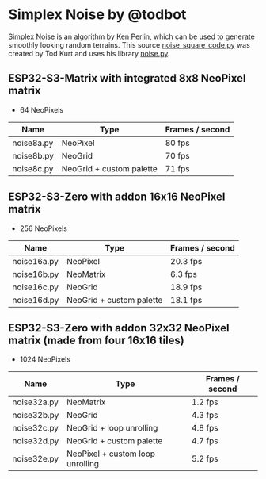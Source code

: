 # Simplex Noise by @todbot

[Simplex Noise][wkpd1] is an algorithm by [Ken Perlin][wkpd3], which can be used to generate smoothly looking random terrains.
This source [noise_square_code.py][tod02] was created by Tod Kurt and uses his library [noise.py][tod01].

## ESP32-S3-Matrix with integrated 8x8 NeoPixel matrix
- 64 NeoPixels

| Name | Type | Frames / second |
| --- | --- | --- |
| noise8a.py | NeoPixel | 80 fps |
| noise8b.py | NeoGrid | 70 fps |
| noise8c.py | NeoGrid + custom palette | 71 fps |


## ESP32-S3-Zero with addon 16x16 NeoPixel matrix
- 256 NeoPixels

| Name | Type | Frames / second |
| --- | --- | --- |
| noise16a.py | NeoPixel | 20.3 fps |
| noise16b.py | NeoMatrix | 6.3 fps |
| noise16c.py | NeoGrid | 18.9 fps |
| noise16d.py | NeoGrid + custom palette | 18.1 fps |


## ESP32-S3-Zero with addon 32x32 NeoPixel matrix (made from four 16x16 tiles)
- 1024 NeoPixels

| Name | Type | Frames / second |
| --- | --- | --- |
| noise32a.py | NeoMatrix | 1.2 fps |
| noise32b.py | NeoGrid | 4.3 fps |
| noise32c.py | NeoGrid + loop unrolling | 4.8 fps |
| noise32d.py | NeoGrid + custom palette | 4.7 fps |
| noise32e.py | NeoPixel + custom loop unrolling | 5.2 fps |

[wkpd1]: https://en.wikipedia.org/wiki/Simplex_noise
[wkpd2]: https://en.wikipedia.org/wiki/Perlin_noise
[wkpd3]: https://en.wikipedia.org/wiki/Ken_Perlin

[tod01]: https://github.com/todbot/CircuitPython_Noise
[tod02]: https://gist.github.com/todbot/58bcf7ea3a85aede3f951f8176e3aad5

